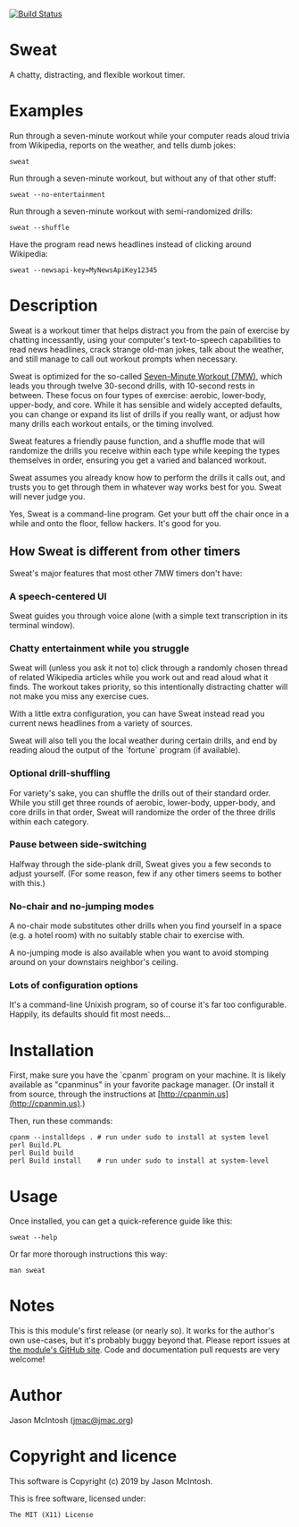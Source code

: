 [![Build Status](https://travis-ci.com/jmacdotorg/sweat.svg?branch=master)](https://travis-ci.com/jmacdotorg/sweat)
# Sweat

A chatty, distracting, and flexible workout timer.

# Examples

Run through a seven-minute workout while your computer reads aloud trivia from
Wikipedia, reports on the weather, and tells dumb jokes:

    sweat

Run through a seven-minute workout, but without any of that other stuff:

    sweat --no-entertainment

Run through a seven-minute workout with semi-randomized drills:

    sweat --shuffle

Have the program read news headlines instead of clicking around Wikipedia:

    sweat --newsapi-key=MyNewsApiKey12345

# Description

Sweat is a workout timer that helps distract you from the pain of
exercise by chatting incessantly, using your computer's text-to-speech capabilities to read news headlines, crack
strange old-man jokes, talk about the weather, and still manage to call out
workout prompts when necessary.

Sweat is optimized for the so-called [Seven-Minute Workout (7MW)](https://well.blogs.nytimes.com/2013/05/09/the-scientific-7-minute-workout/), which
leads you through twelve 30-second drills, with 10-second rests in
between. These focus on four types of exercise: aerobic, lower-body,
upper-body, and core. While it has sensible and widely accepted
defaults, you can change or expand its list of drills if you really
want, or adjust how many drills each workout entails, or the timing
involved.

Sweat features a friendly pause function, and a shuffle mode that will
randomize the drills you receive within each type while keeping the types themselves in order,
ensuring you get a varied and balanced workout.

Sweat assumes you already know how to perform the drills it calls out,
and trusts you to get through them in whatever way works best for you.
Sweat will never judge you.

Yes, Sweat is a command-line program. Get your butt off the chair once
in a while and onto the floor, fellow hackers. It's good for you.

## How Sweat is different from other timers

Sweat's major features that most other 7MW timers don't have:

### A speech-centered UI

Sweat guides you through voice alone (with a simple text transcription in its terminal window).

### Chatty entertainment while you struggle

Sweat will (unless you ask it not to) click through a randomly chosen thread of related Wikipedia articles while you work out and read aloud what it finds.
The workout takes priority, so this intentionally distracting chatter will not make you miss any exercise cues.

With a little extra configuration, you can have Sweat instead read you current news headlines from a variety of sources.

Sweat will also tell you the local weather during certain drills, and end by reading aloud the output of the \`fortune\` program (if available).

### Optional drill-shuffling

For variety's sake, you can shuffle the drills out of their standard order. While you still get three rounds of aerobic, lower-body, upper-body, and core drills in that order, Sweat will randomize the order of the three drills within each category.

### Pause between side-switching

Halfway through the side-plank drill, Sweat gives you a few seconds to adjust yourself.
(For some reason, few if any other timers seems to bother with this.)

### No-chair and no-jumping modes

A no-chair mode substitutes other drills when you find yourself in a space (e.g. a hotel room) with no suitably stable chair to exercise with.

A no-jumping mode is also available when you want to avoid stomping around on your downstairs neighbor's ceiling.

### Lots of configuration options

It's a command-line Unixish program, so of course it's far too configurable. Happily, its defaults should fit most needs...

# Installation

First, make sure you have the \`cpanm\` program on your machine. It is likely
available as "cpanminus" in your favorite package manager. (Or install it from
source, through the instructions at [http://cpanmin.us](http://cpanmin.us).)

Then, run these commands:

    cpanm --installdeps . # run under sudo to install at system level
    perl Build.PL
    perl Build build
    perl Build install    # run under sudo to install at system-level

# Usage

Once installed, you can get a quick-reference guide like this:

    sweat --help

Or far more thorough instructions this way:

    man sweat

# Notes

This is this module's first release (or nearly so). It works for the
author's own use-cases, but it's probably buggy beyond that. Please
report issues at [the module's GitHub
site](https://github.com/jmacdotorg/sweat). Code and documentation
pull requests are very welcome!

# Author

Jason McIntosh (jmac@jmac.org)

# Copyright and licence

This software is Copyright (c) 2019 by Jason McIntosh.

This is free software, licensed under:

    The MIT (X11) License
